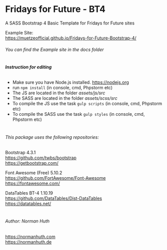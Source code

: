 # Fridays for Future - BT4
A SASS Bootstrap 4 Basic Template for Fridays for Future sites


Example Site:  
https://muetzeofficial.github.io/Fridays-for-Future-Bootstrap-4/

###### You can find the Example site in the _docs_ folder
#
###### **Instruction for editing**
* Make sure you have Node.js installed. https://nodejs.org
* run `npm install` (in console, cmd, Phpstorm etc)
* The JS are located in the folder _assets/js/src_
* The SASS are located in the folder _assets/scss/src_
* To compile the JS use the task `gulp scripts` (in console, cmd, Phpstorm etc)
* To compile the SASS use the task `gulp styles` (in console, cmd, Phpstorm etc)
#
###### This package uses the following repositories:
Bootstrap 4.3.1  
https://github.com/twbs/bootstrap   
https://getbootstrap.com/ 

Font Awesome (Free) 5.10.2  
https://github.com/FortAwesome/Font-Awesome  
https://fontawesome.com/

DataTables BT-4 1.10.19  
https://github.com/DataTables/Dist-DataTables  
https://datatables.net/
#
###### Author: Norman Huth  
https://normanhuth.com  
https://normanhuth.de
